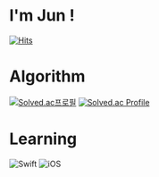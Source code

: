 # I'm Jun !
[![Hits](https://hits.seeyoufarm.com/api/count/incr/badge.svg?url=https%3A%2F%2Fgithub.com%2FJunHyeokDev%2FJunHyeokDev&count_bg=%2379C83D&title_bg=%23555555&icon=&icon_color=%23E7E7E7&title=hits&edge_flat=false)](https://hits.seeyoufarm.com)



# Algorithm
[![Solved.ac프로필](http://mazassumnida.wtf/api/mini/generate_badge?boj=oops1537)](https://solved.ac/{handle})
[![Solved.ac Profile](http://mazassumnida.wtf/api/v2/generate_badge?boj=oops1537)](https://solved.ac/oops1537/)


# Learning

![Swift](https://img.shields.io/badge/Swift-white.svg?&style=for-the-badge&logo=Swift&logoColor=#F05138)
![iOS](https://img.shields.io/badge/iOS-black.svg?&style=for-the-badge&logo=iOS&logoColor=#000000)

